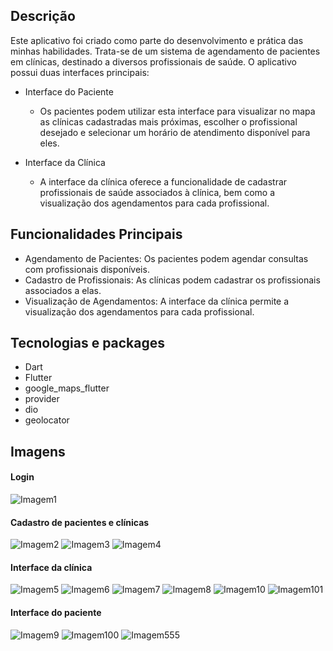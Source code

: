 ## Descrição
Este aplicativo foi criado como parte do desenvolvimento e prática das minhas habilidades. Trata-se de um sistema de agendamento de pacientes em clínicas, destinado a diversos profissionais de saúde. O aplicativo possui duas interfaces principais:

* Interface do Paciente
  - Os pacientes podem utilizar esta interface para visualizar no mapa as clínicas cadastradas mais próximas, escolher o profissional desejado e selecionar um horário de atendimento disponível para eles.

* Interface da Clínica
  - A interface da clínica oferece a funcionalidade de cadastrar profissionais de saúde associados à clínica, bem como a visualização dos agendamentos para cada profissional.

## Funcionalidades Principais
* Agendamento de Pacientes: Os pacientes podem agendar consultas com profissionais disponíveis.
* Cadastro de Profissionais: As clínicas podem cadastrar os profissionais associados a elas.
* Visualização de Agendamentos: A interface da clínica permite a visualização dos agendamentos para cada profissional.

## Tecnologias e packages
* Dart
* Flutter
* google_maps_flutter
* provider
* dio
* geolocator
  
## Imagens 
#### Login

![Imagem1](https://github.com/JFelipeBS/clinic/assets/69635348/84f7173a-3453-43bb-953c-dbda0318847f)

#### Cadastro de pacientes e clínicas

![Imagem2](https://github.com/JFelipeBS/clinic/assets/69635348/56bf56ff-a9df-4406-b2de-a88a680051f1)
![Imagem3](https://github.com/JFelipeBS/clinic/assets/69635348/32c3ad03-5140-40e8-a131-6cb364551de3)
![Imagem4](https://github.com/JFelipeBS/clinic/assets/69635348/069483a0-fb35-4b49-af6a-4a3a74152cd0)

#### Interface da clínica

![Imagem5](https://github.com/JFelipeBS/clinic/assets/69635348/53d5b17a-a223-4c60-bd16-64c24ae9ea5a)
![Imagem6](https://github.com/JFelipeBS/clinic/assets/69635348/ab1bcdf2-b641-4557-87a4-361e896c0374)
![Imagem7](https://github.com/JFelipeBS/clinic/assets/69635348/86f7a0b4-6f0b-445f-a91c-8b472a4ed495)
![Imagem8](https://github.com/JFelipeBS/clinic/assets/69635348/b1dc6591-b07a-49d6-87b0-dc2ac975a695)
![Imagem10](https://github.com/JFelipeBS/clinic/assets/69635348/f54a4afd-b7af-40be-9045-92fcdf98ec31)
![Imagem101](https://github.com/JFelipeBS/clinic/assets/69635348/afef4c0c-3912-4757-9a0e-bd2832d87a62)

#### Interface do paciente

![Imagem9](https://github.com/JFelipeBS/clinic/assets/69635348/04bdfea9-563d-4045-b940-be91c80caafa)
![Imagem100](https://github.com/JFelipeBS/clinic/assets/69635348/35082a28-2e49-40f6-8e80-170e1de5a72f)
![Imagem555](https://github.com/JFelipeBS/clinic/assets/69635348/f82a0fdf-eb54-4389-bccb-02afe91cff4a)






